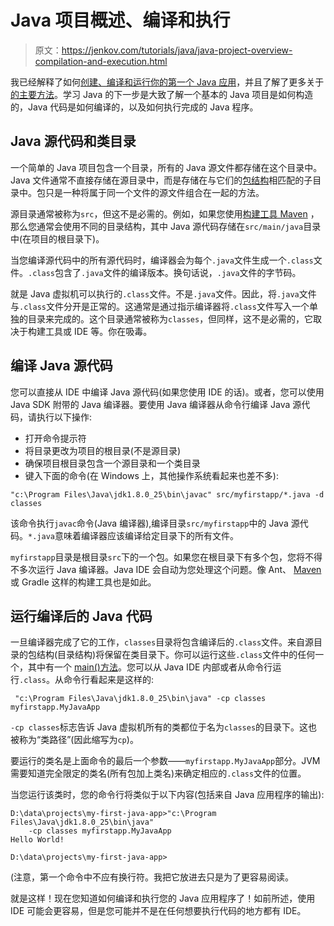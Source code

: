 # Java 项目概述、编译和执行

> 原文：<https://jenkov.com/tutorials/java/java-project-overview-compilation-and-execution.html>

我已经解释了如何[创建、编译和运行你的第一个 Java 应用](http://tutorials.jenkov.com/java/your-first-java-app.html)，并且了解了更多关于[的主要方法](http://tutorials.jenkov.com/java/main-method.html)。学习 Java 的下一步是大致了解一个基本的 Java 项目是如何构造的，Java 代码是如何编译的，以及如何执行完成的 Java 程序。

## Java 源代码和类目录

一个简单的 Java 项目包含一个目录，所有的 Java 源文件都存储在这个目录中。Java 文件通常不直接存储在源目录中，而是存储在与它们的[包结构](packages.html)相匹配的子目录中。包只是一种将属于同一个文件的源文件组合在一起的方法。

源目录通常被称为`src`，但这不是必需的。例如，如果您使用[构建工具 Maven](/maven/maven-tutorial.html) ，那么您通常会使用不同的目录结构，其中 Java 源代码存储在`src/main/java`目录中(在项目的根目录下)。

当您编译源代码中的所有源代码时，编译器会为每个`.java`文件生成一个`.class`文件。`.class`包含了`.java`文件的编译版本。换句话说，`.java`文件的字节码。

就是 Java 虚拟机可以执行的`.class`文件。不是`.java`文件。因此，将`.java`文件与`.class`文件分开是正常的。这通常是通过指示编译器将`.class`文件写入一个单独的目录来完成的。这个目录通常被称为`classes`，但同样，这不是必需的，它取决于构建工具或 IDE 等。你在吸毒。

## 编译 Java 源代码

您可以直接从 IDE 中编译 Java 源代码(如果您使用 IDE 的话)。或者，您可以使用 Java SDK 附带的 Java 编译器。要使用 Java 编译器从命令行编译 Java 源代码，请执行以下操作:

*   打开命令提示符
*   将目录更改为项目的根目录(不是源目录)
*   确保项目根目录包含一个源目录和一个类目录
*   键入下面的命令(在 Windows 上，其他操作系统看起来也差不多):

```
"c:\Program Files\Java\jdk1.8.0_25\bin\javac" src/myfirstapp/*.java -d classes

```

该命令执行`javac`命令(Java 编译器),编译目录`src/myfirstapp`中的 Java 源代码。`*.java`意味着编译器应该编译给定目录下的所有文件。

`myfirstapp`目录是根目录`src`下的一个包。如果您在根目录下有多个包，您将不得不多次运行 Java 编译器。Java IDE 会自动为您处理这个问题。像 Ant、 [Maven](/maven/maven-tutorial.html) 或 Gradle 这样的构建工具也是如此。

## 运行编译后的 Java 代码

一旦编译器完成了它的工作，`classes`目录将包含编译后的`.class`文件。来自源目录的包结构(目录结构)将保留在类目录下。你可以运行这些`.class`文件中的任何一个，其中有一个 [main()方法](main-method.html)。您可以从 Java IDE 内部或者从命令行运行`.class`。从命令行看起来是这样的:

```
 "c:\Program Files\Java\jdk1.8.0_25\bin\java" -cp classes myfirstapp.MyJavaApp

```

`-cp classes`标志告诉 Java 虚拟机所有的类都位于名为`classes`的目录下。这也被称为“类路径”(因此缩写为`cp`)。

要运行的类名是上面命令的最后一个参数——`myfirstapp.MyJavaApp`部分。JVM 需要知道完全限定的类名(所有包加上类名)来确定相应的`.class`文件的位置。

当您运行该类时，您的命令行将类似于以下内容(包括来自 Java 应用程序的输出):

```
D:\data\projects\my-first-java-app>"c:\Program Files\Java\jdk1.8.0_25\bin\java"
    -cp classes myfirstapp.MyJavaApp
Hello World!

D:\data\projects\my-first-java-app>

```

(注意，第一个命令中不应有换行符。我把它放进去只是为了更容易阅读。

就是这样！现在您知道如何编译和执行您的 Java 应用程序了！如前所述，使用 IDE 可能会更容易，但是您可能并不是在任何想要执行代码的地方都有 IDE。